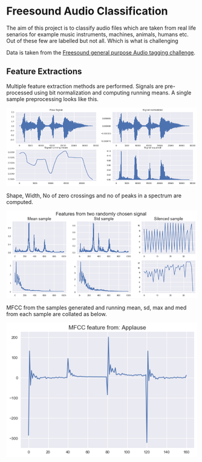 # Freesound Audio Classification

The aim of this project is to classify audio files which are taken from real life senarios for example music instruments, machines, animals, humans etc. 
Out of these few are labelled but not all. Which is what is challenging 

Data is taken from the [Freesound general purpose Audio tagging challenge](https://www.kaggle.com/c/freesound-audio-tagging). 


## Feature Extractions
Multiple feature extraction methods are performed. Signals are pre-processed using bit normalization and computing running means. A single sample preprocessing looks like this. 

<img src="plots/signal_processed.png" alt="eval" width="550"/>

Shape, Width, No of zero crossings and no of peaks in a spectrum are computed. 

<img src="plots/feats.png" alt="eval" width="550"/>

MFCC from the samples generated and running mean, sd, max and med from each sample are collated as below.

<img src="plots/mfcc.png" alt="eval" width="550"/>